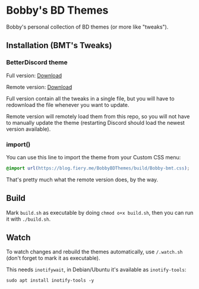 # Bobby's BD Themes

Bobby's personal collection of BD themes (or more like "tweaks").

## Installation (BMT's Tweaks)

### BetterDiscord theme

Full version: [Download](https://blog.fiery.me/BobbyBDThemes/build/Bobby-bmt.theme.css)

Remote version: [Download](https://blog.fiery.me/BobbyBDThemes/build/Bobby-bmt.remote.theme.css)

Full version contain all the tweaks in a single file, but you will have to redownload the file whenever you want to update.

Remote version will remotely load them from this repo, so you will not have to manually update the theme (restarting Discord should load the newest version available).

### import()

You can use this line to import the theme from your Custom CSS menu:

```css
@import url(https://blog.fiery.me/BobbyBDThemes/build/Bobby-bmt.css);
```

That's pretty much what the remote version does, by the way.

## Build

Mark `build.sh` as executable by doing `chmod o+x build.sh`, then you can run it with `./build.sh`.

## Watch

To watch changes and rebuild the themes automatically, use `/.watch.sh` (don't forget to mark it as executable).

This needs `inotifywait`, in Debian/Ubuntu it's available as `inotify-tools`:

```shell
sudo apt install inotify-tools -y
```
